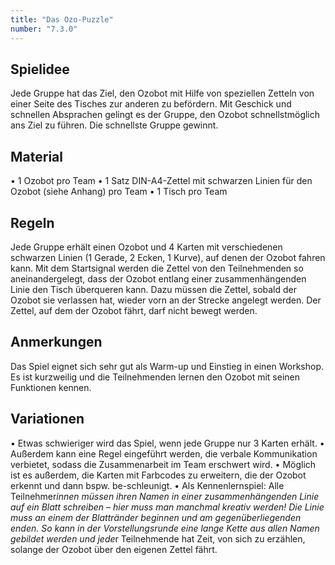 ```yaml
---
title: "Das Ozo-Puzzle"
number: "7.3.0"
---
```

## Spielidee
Jede Gruppe hat das Ziel, den Ozobot mit Hilfe von speziellen Zetteln von einer Seite des Tisches zur anderen zu befördern. Mit Geschick und schnellen Absprachen gelingt es der Gruppe, den Ozobot schnellstmöglich ans Ziel zu führen. Die schnellste Gruppe gewinnt.

## Material 
• 1 Ozobot pro Team
• 1 Satz DIN-A4-Zettel mit schwarzen Linien für den Ozobot (siehe Anhang) pro Team 
• 1 Tisch pro Team

## Regeln
Jede Gruppe erhält einen Ozobot und 4 Karten mit verschiedenen schwarzen Linien (1 Gerade, 2 Ecken, 1 Kurve), auf denen der Ozobot fahren kann. Mit dem Startsignal werden die Zettel von den Teilnehmenden so aneinandergelegt, dass der Ozobot entlang einer zusammenhängenden Linie den Tisch überqueren kann. Dazu müssen die Zettel, sobald der Ozobot sie verlassen hat, wieder vorn an der Strecke angelegt werden. Der Zettel, auf dem der Ozobot fährt, darf nicht bewegt werden.

## Anmerkungen
Das Spiel eignet sich sehr gut als Warm-up und Einstieg in einen Workshop. Es ist kurzweilig und die Teilnehmenden lernen den Ozobot mit seinen Funktionen kennen.

## Variationen
• Etwas schwieriger wird das Spiel, wenn jede Gruppe nur 3 Karten erhält.
•  Außerdem kann eine Regel eingeführt werden, die verbale Kommunikation verbietet, sodass die Zusammenarbeit im Team erschwert wird.
• Möglich ist es außerdem, die Karten mit Farbcodes zu erweitern, die der Ozobot erkennt und dann bspw. be-schleunigt. 
•  Als Kennenlernspiel: Alle Teilnehmer*innen müssen ihren Namen in einer zusammenhängenden Linie auf ein Blatt schreiben – hier muss man manchmal kreativ werden! Die Linie muss an einem der Blattränder beginnen und am gegenüberliegenden enden. So kann in der Vorstellungsrunde eine lange Kette aus allen Namen gebildet werden und jede*r Teilnehmende hat Zeit, von sich zu erzählen, solange der Ozobot über den eigenen Zettel fährt.